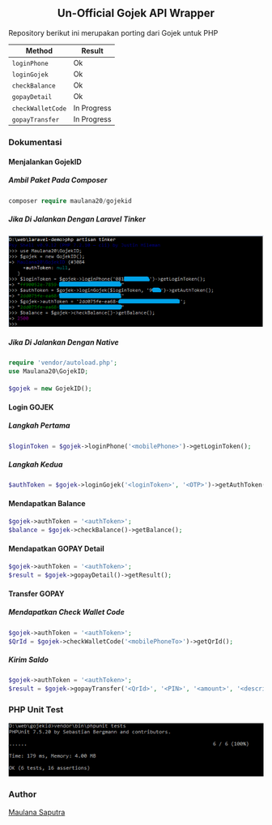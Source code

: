 ## <center>Un-Official Gojek API Wrapper</center>
Repository berikut ini merupakan porting dari Gojek untuk PHP

| Method  | Result  |
|---|---|
| `loginPhone`  | Ok |
| `loginGojek`  | Ok |
| `checkBalance`  | Ok |
| `gopayDetail`  | Ok |
| `checkWalletCode`  | In Progress |
| `gopayTransfer`  | In Progress |

### Dokumentasi
#### Menjalankan GojekID
##### Ambil Paket Pada Composer
```php
composer require maulana20/gojekid
```
##### Jika Di Jalankan Dengan Laravel Tinker

[![tinker](./screen/tinker.PNG)](./../../)

##### Jika Di Jalankan Dengan Native
```php
require 'vendor/autoload.php';
use Maulana20\GojekID;

$gojek = new GojekID();
```

#### Login GOJEK
##### Langkah Pertama
```php
$loginToken = $gojek->loginPhone('<mobilePhone>')->getLoginToken();
```
##### Langkah Kedua
```php
$authToken = $gojek->loginGojek('<loginToken>', '<OTP>')->getAuthToken();
```

#### Mendapatkan Balance
```php
$gojek->authToken = '<authToken>';
$balance = $gojek->checkBalance()->getBalance();
```

#### Mendapatkan GOPAY Detail
```php
$gojek->authToken = '<authToken>';
$result = $gojek->gopayDetail()->getResult();
```

#### Transfer GOPAY
##### Mendapatkan Check Wallet Code
```php
$gojek->authToken = '<authToken>';
$QrId = $gojek->checkWalletCode('<mobilePhoneTo>')->getQrId();
```

##### Kirim Saldo
```php
$gojek->authToken = '<authToken>';
$result = $gojek->gopayTransfer('<QrId>', '<PIN>', '<amount>', '<description>')->getResult();
```

### PHP Unit Test

[![php-test](./screen/php-test.PNG)](./../../)

### Author

[Maulana Saputra](mailto:maulanasaputra11091082@gmail.com)

